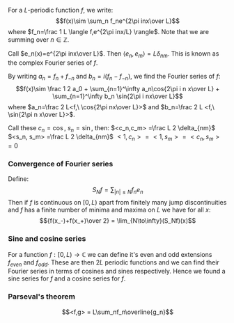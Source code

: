 For a $L$-periodic function $f$, we write:
$$f(x)\sim \sum_n f_ne^{2\pi inx\over L}$$
where $f_n=\frac 1 L \langle f,e^{2\pi inx/L} \rangle$. Note that we are summing over $n\in\mathbb Z$.

Call $e_n(x)=e^{2\pi inx\over L}$. 
Then $\langle e_{n},e_{m} \rangle=L\delta_{nm}$.
This is known as the complex Fourier series of $f$.

By writing $a_n=f_n+f_{-n}$ and $b_n=i(f_n-f_{-n})$, 
we find the Fourier series of $f$:
$$f(x)\sim \frac 1 2 a_0 + \sum_{n=1}^\infty a_n\cos{2\pi i n x\over L} + \sum_{n=1}^\infty b_n \sin{2\pi i nx\over L}$$
where $a_n=\frac 2 L<f,\ \cos{2\pi nx\over L}>$ and $b_n=\frac 2 L <f,\ \sin{2\pi n x\over L}>$.

Call these $c_n=\cos$, $s_n=\sin$, then:
$<c_n,c_m> =\frac L 2 \delta_{nm}$
$<s_n, s_m> =\frac L 2 \delta_{nm}$
$<1,c_n> = <1,s_m> = <c_n, s_m> = 0$

### Convergence of Fourier series
Define:
$$S_Nf=\sum_{|n|\leq N}f_n e_n$$
Then if $f$ is continuous on $[0,L)$ apart from finitely many jump discontinuities and $f$ has a finite number of minima and maxima on $L$ we have for all $x$:
$${f(x_-)+f(x_+)\over 2} = \lim_{N\to\infty}(S_Nf)(x)$$
### Sine and cosine series
For a function $f:[0,L)\to \mathbb C$ we can define it's even and odd extensions $f_{even}$ and $f_{odd}$. These are then $2L$ periodic functions and we can find their Fourier series in terms of cosines and sines respectively. Hence we found a sine series for $f$ and a cosine series for $f$.

### Parseval's theorem
$$<f,g> = L\sum_nf_n\overline{g_n}$$

